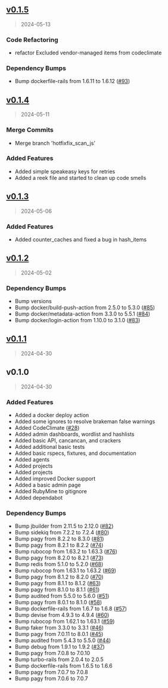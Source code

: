 
<a name="v0.1.5"></a>
## [v0.1.5](https://github.com/unclesp1d3r/CipherSwarm/compare/v0.1.4...v0.1.5)

> 2024-05-13

### Code Refactoring

* refactor Excluded vendor-managed items from codeclimate

### Dependency Bumps

* Bump dockerfile-rails from 1.6.11 to 1.6.12 ([#93](https://github.com/unclesp1d3r/CipherSwarm/issues/93))


<a name="v0.1.4"></a>
## [v0.1.4](https://github.com/unclesp1d3r/CipherSwarm/compare/v0.1.3...v0.1.4)

> 2024-05-11

### Merge Commits

* Merge branch 'hotfixfix_scan_js'

### Added Features

* Added simple speakeasy keys for retries
* Added a reek file and started to clean up code smells


<a name="v0.1.3"></a>
## [v0.1.3](https://github.com/unclesp1d3r/CipherSwarm/compare/v0.1.2...v0.1.3)

> 2024-05-06

### Added Features

* Added counter_caches and fixed a bug in hash_items


<a name="v0.1.2"></a>
## [v0.1.2](https://github.com/unclesp1d3r/CipherSwarm/compare/v0.1.1...v0.1.2)

> 2024-05-02

### Dependency Bumps

* Bump versions
* Bump docker/build-push-action from 2.5.0 to 5.3.0 ([#85](https://github.com/unclesp1d3r/CipherSwarm/issues/85))
* Bump docker/metadata-action from 3.3.0 to 5.5.1 ([#84](https://github.com/unclesp1d3r/CipherSwarm/issues/84))
* Bump docker/login-action from 1.10.0 to 3.1.0 ([#83](https://github.com/unclesp1d3r/CipherSwarm/issues/83))


<a name="v0.1.1"></a>
## [v0.1.1](https://github.com/unclesp1d3r/CipherSwarm/compare/v0.1.0...v0.1.1)

> 2024-04-30


<a name="v0.1.0"></a>
## v0.1.0

> 2024-04-30

### Added Features

* Added a docker deploy action
* Added some ignores to resolve brakeman false warnings
* Added CodeClimate ([#28](https://github.com/unclesp1d3r/CipherSwarm/issues/28))
* Added admin dashboards, wordlist and hashlists
* Added basic API, cancancan, and crackers
* Added additional basic tests
* Added basic rspecs, fixtures, and documentation
* Added agents
* Added projects
* Added projects
* Added improved Docker support
* Added a basic admin page
* Added RubyMine to gitignore
* Added dependabot

### Dependency Bumps

* Bump jbuilder from 2.11.5 to 2.12.0 ([#82](https://github.com/unclesp1d3r/CipherSwarm/issues/82))
* Bump sidekiq from 7.2.2 to 7.2.4 ([#80](https://github.com/unclesp1d3r/CipherSwarm/issues/80))
* Bump pagy from 8.2.2 to 8.3.0 ([#81](https://github.com/unclesp1d3r/CipherSwarm/issues/81))
* Bump pagy from 8.2.1 to 8.2.2 ([#74](https://github.com/unclesp1d3r/CipherSwarm/issues/74))
* Bump rubocop from 1.63.2 to 1.63.3 ([#76](https://github.com/unclesp1d3r/CipherSwarm/issues/76))
* Bump pagy from 8.2.0 to 8.2.1 ([#73](https://github.com/unclesp1d3r/CipherSwarm/issues/73))
* Bump redis from 5.1.0 to 5.2.0 ([#68](https://github.com/unclesp1d3r/CipherSwarm/issues/68))
* Bump rubocop from 1.63.1 to 1.63.2 ([#69](https://github.com/unclesp1d3r/CipherSwarm/issues/69))
* Bump pagy from 8.1.2 to 8.2.0 ([#70](https://github.com/unclesp1d3r/CipherSwarm/issues/70))
* Bump pagy from 8.1.1 to 8.1.2 ([#63](https://github.com/unclesp1d3r/CipherSwarm/issues/63))
* Bump pagy from 8.1.0 to 8.1.1 ([#61](https://github.com/unclesp1d3r/CipherSwarm/issues/61))
* Bump audited from 5.5.0 to 5.6.0 ([#51](https://github.com/unclesp1d3r/CipherSwarm/issues/51))
* Bump pagy from 8.0.1 to 8.1.0 ([#58](https://github.com/unclesp1d3r/CipherSwarm/issues/58))
* Bump dockerfile-rails from 1.6.7 to 1.6.8 ([#57](https://github.com/unclesp1d3r/CipherSwarm/issues/57))
* Bump devise from 4.9.3 to 4.9.4 ([#60](https://github.com/unclesp1d3r/CipherSwarm/issues/60))
* Bump rubocop from 1.62.1 to 1.63.1 ([#59](https://github.com/unclesp1d3r/CipherSwarm/issues/59))
* Bump faker from 3.3.0 to 3.3.1 ([#46](https://github.com/unclesp1d3r/CipherSwarm/issues/46))
* Bump pagy from 7.0.11 to 8.0.1 ([#45](https://github.com/unclesp1d3r/CipherSwarm/issues/45))
* Bump audited from 5.4.3 to 5.5.0 ([#44](https://github.com/unclesp1d3r/CipherSwarm/issues/44))
* Bump debug from 1.9.1 to 1.9.2 ([#37](https://github.com/unclesp1d3r/CipherSwarm/issues/37))
* Bump pagy from 7.0.8 to 7.0.10
* Bump turbo-rails from 2.0.4 to 2.0.5
* Bump dockerfile-rails from 1.6.5 to 1.6.6
* Bump pagy from 7.0.7 to 7.0.8
* Bump pagy from 7.0.6 to 7.0.7

